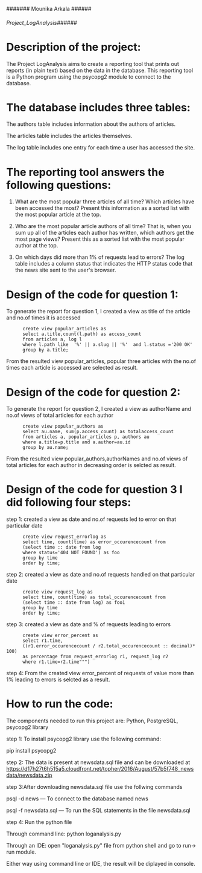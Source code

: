 ####### Mounika Arkala ######
###### Project_LogAnalysis######

# Description of the project:
The Project LogAnalysis aims to create a reporting tool that prints out reports (in plain text) based on the data in the database. This reporting tool is a Python program using the psycopg2 module to connect to the database.
                                
                               
# The database includes three tables:
The authors table includes information about the authors of articles.

The articles table includes the articles themselves.

The log table includes one entry for each time a user has accessed the site.



# The reporting tool answers the following questions:

1. What are the most popular three articles of all time? Which articles have been accessed the most? Present this information as a sorted list with the most popular article at the top.

2. Who are the most popular article authors of all time? That is, when you sum up all of the articles each author has written, which authors get the most page views? Present this as a sorted list with the most popular author at the top.

3. On which days did more than 1% of requests lead to errors? The log table includes a column status that indicates the HTTP status code that the news site sent to the user's browser. 


# Design of the code for question 1:
To generate the report for question 1, I created a view as title of the article and no.of times it is accessed

          create view popular_articles as 
          select a.title,count(l.path) as access_count 
          from articles a, log l 
          where l.path like  '%' || a.slug || '%'  and l.status ='200 OK'
          group by a.title;
          
From the resulted view popular_articles, popular three articles with the no.of times each article is accessed are selected as result.

# Design of the code for question 2:
To generate the report for question 2, I created a  view as authorName and no.of views of total articles for each author

          create view popular_authors as 
          select au.name, sum(p.access_count) as totalaccess_count 
          from articles a, popular_articles p, authors au 
          where a.title=p.title and a.author=au.id 
          group by au.name;
          
From the resulted view popular_authors,authorNames and no.of views of total articles for each author in decreasing order is selcted as result.

# Design of the code for question 3 I did following four steps:
step 1: created a view as date and no.of requests led to error on that particular date 

          create view request_errorlog as 
          select time, count(time) as error_occurencecount from 
          (select time :: date from log 
          where status='404 NOT FOUND') as foo 
          group by time 
          order by time;
          
step 2: created a view as date and no.of  requests handled on that particular date 
          
          create view request_log as 
          select time, count(time) as total_occurencecount from
          (select time :: date from log) as foo1 
          group by time 
          order by time;
          
step 3: created a view as date and % of requests leading to errors

          create view error_percent as 
          select r1.time,
          ((r1.error_occurencecount / r2.total_occurencecount :: decimal)* 100) 
          as percentage from request_errorlog r1, request_log r2
          where r1.time=r2.time""")
          
step 4: From the created view error_percent of requests of value more than 1% leading to errors is selcted as a result.

# How to run the code: 
The components needed to run this project are: Python, PostgreSQL, psycopg2 library 

step 1: To install psycopg2 library use the following command:

pip install psycopg2


step 2: The data is present at newsdata.sql file and can be downloaded at https://d17h27t6h515a5.cloudfront.net/topher/2016/August/57b5f748_newsdata/newsdata.zip

step 3:After downloading newsdata.sql file use the follwing commands

psql -d news — To connect to the database named news 

psql -f newsdata.sql — To run the SQL statements in the file newsdata.sql


step 4: Run the python file

Through command line: python loganalysis.py

Through an IDE: open "loganalysis.py" file from python shell and go to run-> run module.

Either way using command line or IDE, the result will be diplayed in console.

